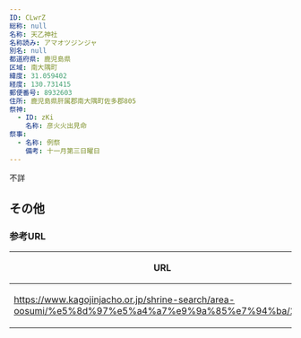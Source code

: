 ```yaml
---
ID: CLwrZ
総称: null
名称: 天乙神社
名称読み: アマオツジンジャ
別名: null
都道府県: 鹿児島県
区域: 南大隅町
緯度: 31.059402
経度: 130.731415
郵便番号: 8932603
住所: 鹿児島県肝属郡南大隅町佐多郡805
祭神:
  - ID: zKi
    名称: 彦火火出見命
祭事:
  - 名称: 例祭
    備考: 十一月第三日曜日
---
```


不詳

## その他

### 参考URL

| URL                                                                                                | 説明   |
| -------------------------------------------------------------------------------------------------- | ------ |
| https://www.kagojinjacho.or.jp/shrine-search/area-oosumi/%e5%8d%97%e5%a4%a7%e9%9a%85%e7%94%ba/270/ | 神社庁 |
